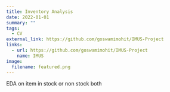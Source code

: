 ```yaml
---
title: Inventory Analysis
date: 2022-01-01
summary: ""
tags:
  - CV
external_link: https://github.com/goswamimohit/IMUS-Project
links:
  - url: https://github.com/goswamimohit/IMUS-Project
    name: IMUS
image:
  filename: featured.png
---
```

EDA on item in stock or non stock both